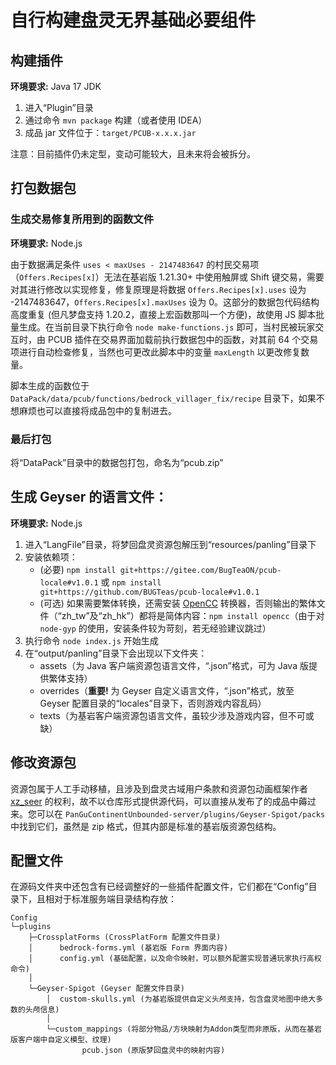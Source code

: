 # 自行构建盘灵无界基础必要组件

## 构建插件

**环境要求:** Java 17 JDK

1. 进入“Plugin”目录
2. 通过命令 `mvn package` 构建（或者使用 IDEA）
3. 成品 jar 文件位于：`target/PCUB-x.x.x.jar`

注意：目前插件仍未定型，变动可能较大，且未来将会被拆分。



## 打包数据包

### 生成交易修复所用到的函数文件

**环境要求:** Node.js

由于数据满足条件 `uses < maxUses - 2147483647` 的村民交易项（`Offers.Recipes[x]`）无法在基岩版 1.21.30+ 中使用触屏或 Shift 键交易，需要对其进行修改以实现修复，修复原理是将数据 `Offers.Recipes[x].uses` 设为 -2147483647，`Offers.Recipes[x].maxUses` 设为 0。这部分的数据包代码结构高度重复 (但凡梦盘支持 1.20.2，直接上宏函数那叫一个方便)，故使用 JS 脚本批量生成。在当前目录下执行命令 `node make-functions.js` 即可，当村民被玩家交互时，由 PCUB 插件在交易界面加载前执行数据包中的函数，对其前 64 个交易项进行自动检查修复，当然也可更改此脚本中的变量 `maxLength` 以更改修复数量。

脚本生成的函数位于 `DataPack/data/pcub/functions/bedrock_villager_fix/recipe` 目录下，如果不想麻烦也可以直接将成品包中的复制进去。

### 最后打包

将“DataPack”目录中的数据包打包，命名为“pcub.zip”



## 生成 Geyser 的语言文件：

**环境要求:** Node.js

1. 进入“LangFile”目录，将梦回盘灵资源包解压到“resources/panling”目录下
2. 安装依赖项：
   - (必要) `npm install git+https://gitee.com/BugTeaON/pcub-locale#v1.0.1` 或 `npm install git+https://github.com/BUGTeas/pcub-locale#v1.0.1`
   - (可选) 如果需要繁体转换，还需安装 [OpenCC](https://github.com/BYVoid/OpenCC) 转换器，否则输出的繁体文件（“zh_tw”及“zh_hk”）都将是简体内容：`npm install opencc`（由于对 `node-gyp` 的使用，安装条件较为苛刻，若无经验建议跳过）
3. 执行命令 `node index.js` 开始生成
4. 在“output/panling”目录下会出现以下文件夹：
   - assets（为 Java 客户端资源包语言文件，“.json”格式，可为 Java 版提供繁体支持）
   - overrides（**重要!** 为 Geyser 自定义语言文件，“.json”格式，放至 Geyser 配置目录的“locales”目录下，否则游戏内容乱码）
   - texts（为基岩客户端资源包语言文件，虽较少涉及游戏内容，但不可或缺）



## 修改资源包

资源包属于人工手动移植，且涉及到盘灵古域用户条款和资源包动画框架作者 [xz_seer](https://space.bilibili.com/449714964) 的权利，故不以仓库形式提供源代码，可以直接从发布了的成品中薅过来。您可以在 `PanGuContinentUnbounded-server/plugins/Geyser-Spigot/packs` 中找到它们，虽然是 zip 格式，但其内部是标准的基岩版资源包结构。



## 配置文件

在源码文件夹中还包含有已经调整好的一些插件配置文件，它们都在“Config”目录下，且相对于标准服务端目录结构存放：
```
Config
└─plugins
    ├─CrossplatForms (CrossPlatForm 配置文件目录)
    │      bedrock-forms.yml (基岩版 Form 界面内容)
    │      config.yml (基础配置，以及命令映射，可以额外配置实现普通玩家执行高权命令)
    │
    └─Geyser-Spigot (Geyser 配置文件目录)
        │  custom-skulls.yml (为基岩版提供自定义头颅支持，包含盘灵地图中绝大多数的头颅信息)
        │
        └─custom_mappings (将部分物品/方块映射为Addon类型而非原版，从而在基岩版客户端中自定义模型、纹理)
                pcub.json (原版梦回盘灵中的映射内容)
```